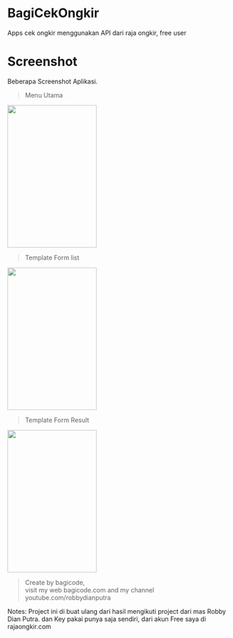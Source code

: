 # BagiCekOngkir
Apps cek ongkir menggunakan API dari raja ongkir, free user

# Screenshot
Beberapa Screenshot Aplikasi.
> Menu Utama
<img src="https://github.com/bagi-code/BagiCekOngkir/blob/master/home.png" width="200" height="320"/> 

> Template Form list
<img src="https://github.com/bagi-code/BagiCekOngkir/blob/master/list.png" width="200" height="320"/>

> Template Form Result 
<img src="https://github.com/bagi-code/BagiCekOngkir/blob/master/result.png" width="200" height="320"/>

> Create by bagicode, <br>
visit my web bagicode.com and my channel youtube.com/robbydianputra


Notes: Project ini di buat ulang dari hasil mengikuti project dari mas Robby Dian Putra. dan Key pakai punya saja sendiri, dari akun Free saya di rajaongkir.com
